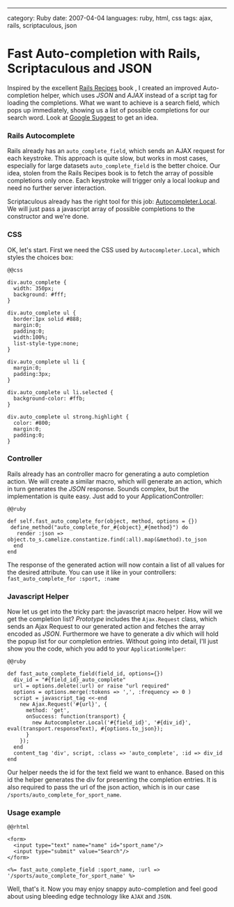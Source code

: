 --- 
category: Ruby
date: 2007-04-04
languages: ruby, html, css
tags: ajax, rails, scriptaculous, json

Fast Auto-completion with Rails, Scriptaculous and JSON
=======================================================

Inspired by the excellent [Rails Recipes][1] book , I created an
improved Auto-completion helper, which uses _JSON_ and _AJAX_ instead
of a script tag for loading the completions. What we want to achieve
is a search field, which pops up immediately, showing us a list of
possible completions for our search word. Look at [Google Suggest][2]
to get an idea.

### Rails Autocomplete

Rails already has an `auto_complete_field`, which sends an AJAX
request for each keystroke. This approach is quite slow, but works in
most cases, especially for large datasets `auto_complete_field` is the
better choice. Our idea, stolen from the Rails Recipes book is to
fetch the array of possible completions only once. Each keystroke will
trigger only a local lookup and need no further server interaction.

Scriptaculous already has the right tool for this job:
[Autocompleter.Local][3].  We will just pass a javascript array of
possible completions to the constructor and we're done.


### CSS

OK, let's start. First we need the CSS used by `Autocompleter.Local`,
which styles the choices box:

    @@css

    div.auto_complete {
      width: 350px;
      background: #fff;
    }
    
    div.auto_complete ul {
      border:1px solid #888;
      margin:0;
      padding:0;
      width:100%;
      list-style-type:none;
    }
    
    div.auto_complete ul li {
      margin:0;
      padding:3px;
    }
    
    div.auto_complete ul li.selected {
      background-color: #ffb;
    }
    
    div.auto_complete ul strong.highlight {
      color: #800;
      margin:0;
      padding:0;
    }
    


### Controller

Rails already has an controller macro for generating a auto completion
action. We will create a similar macro, which will generate an action,
which in turn generates the _JSON_ response. Sounds complex, but the
implementation is quite easy. Just add to your ApplicationController:

    @@ruby

    def self.fast_auto_complete_for(object, method, options = {})
     define_method("auto_complete_for_#{object}_#{method}") do
       render :json => object.to_s.camelize.constantize.find(:all).map(&method).to_json
      end
    end
    
The response of the generated action will now contain a list of all
values for the desired attribute. You can use it like in your
controllers: `fast_auto_complete_for :sport, :name`

### Javascript Helper

Now let us get into the tricky part: the javascript macro helper. How
will we get the completion list? _Prototype_ includes the `Ajax.Request`
class, which sends an Ajax Request to our generated action and fetches
the array encoded as _JSON_. Furthermore we have to generate a div which
will hold the popup list for our completion entries. Without going
into detail, I'll just show you the code, which you add to your
`ApplicationHelper`:

    @@ruby

    def fast_auto_complete_field(field_id, options={})
      div_id = "#{field_id}_auto_complete"
      url = options.delete(:url) or raise "url required"
      options = options.merge(:tokens => ',', :frequency => 0 )
      script = javascript_tag <<-end
        new Ajax.Request('#{url}', {
          method: 'get',
          onSuccess: function(transport) {
            new Autocompleter.Local('#{field_id}', '#{div_id}', eval(transport.responseText), #{options.to_json});
          }
        });
      end
      content_tag 'div', script, :class => 'auto_complete', :id => div_id
    end
    
Our helper needs the id for the text field we want to enhance. Based
on this id the helper generates the div for presenting the completion
entries. It is also required to pass the url of the json action, which
is in our case `/sports/auto_complete_for_sport_name`. 

### Usage example

    @@rhtml

    <form>
      <input type="text" name="name" id="sport_name"/>
      <input type="submit" value="Search"/>
    </form>
    
    <%= fast_auto_complete_field :sport_name, :url => '/sports/auto_complete_for_sport_name' %>
    
Well, that's it. Now you may enjoy snappy auto-completion and feel
good about using bleeding edge technology like `AJAX` and `JSON`.


[1]: http://www.pragmaticprogrammer.com/titles/fr_rr/
[2]: http://labs.google.com/suggest/
[3]: http://wiki.script.aculo.us/scriptaculous/show/Autocompleter.Local
